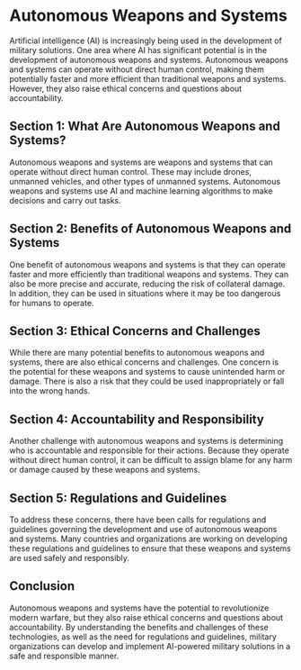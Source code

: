 Autonomous Weapons and Systems
========================================================================

Artificial intelligence (AI) is increasingly being used in the development of military solutions. One area where AI has significant potential is in the development of autonomous weapons and systems. Autonomous weapons and systems can operate without direct human control, making them potentially faster and more efficient than traditional weapons and systems. However, they also raise ethical concerns and questions about accountability.

Section 1: What Are Autonomous Weapons and Systems?
---------------------------------------------------

Autonomous weapons and systems are weapons and systems that can operate without direct human control. These may include drones, unmanned vehicles, and other types of unmanned systems. Autonomous weapons and systems use AI and machine learning algorithms to make decisions and carry out tasks.

Section 2: Benefits of Autonomous Weapons and Systems
-----------------------------------------------------

One benefit of autonomous weapons and systems is that they can operate faster and more efficiently than traditional weapons and systems. They can also be more precise and accurate, reducing the risk of collateral damage. In addition, they can be used in situations where it may be too dangerous for humans to operate.

Section 3: Ethical Concerns and Challenges
------------------------------------------

While there are many potential benefits to autonomous weapons and systems, there are also ethical concerns and challenges. One concern is the potential for these weapons and systems to cause unintended harm or damage. There is also a risk that they could be used inappropriately or fall into the wrong hands.

Section 4: Accountability and Responsibility
--------------------------------------------

Another challenge with autonomous weapons and systems is determining who is accountable and responsible for their actions. Because they operate without direct human control, it can be difficult to assign blame for any harm or damage caused by these weapons and systems.

Section 5: Regulations and Guidelines
-------------------------------------

To address these concerns, there have been calls for regulations and guidelines governing the development and use of autonomous weapons and systems. Many countries and organizations are working on developing these regulations and guidelines to ensure that these weapons and systems are used safely and responsibly.

Conclusion
----------

Autonomous weapons and systems have the potential to revolutionize modern warfare, but they also raise ethical concerns and questions about accountability. By understanding the benefits and challenges of these technologies, as well as the need for regulations and guidelines, military organizations can develop and implement AI-powered military solutions in a safe and responsible manner.
